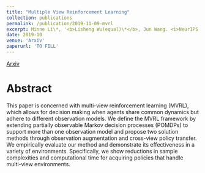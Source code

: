 ```yaml
---
title: "Multiple View Reinforcement Learning"
collection: publications
permalink: /publication/2019-11-09-mvrl
excerpt: Minne Li\*, '<b>Lisheng Wu(equal)\*</b>, Jun Wang. <i>NeurIPS 2019.</i>'
date: 2019-10
venue: 'Arxiv'
paperurl: 'TO FILL'
---
```


[Arxiv](https://arxiv.org/pdf/1910.08285.pdf)

# Abstract

This paper is concerned with multi-view reinforcement learning (MVRL), which allows for decision making when agents share common dynamics but adhere to different observation models. We define the MVRL framework by extending partially observable Markov decision processes (POMDPs) to support more than one observation model and propose two solution methods through observation augmentation and cross-view policy transfer. We empirically evaluate our method and demonstrate its effectiveness in a variety of environments. Specifically, we show reductions in sample complexities and computational time for acquiring policies that handle multi-view environments.
